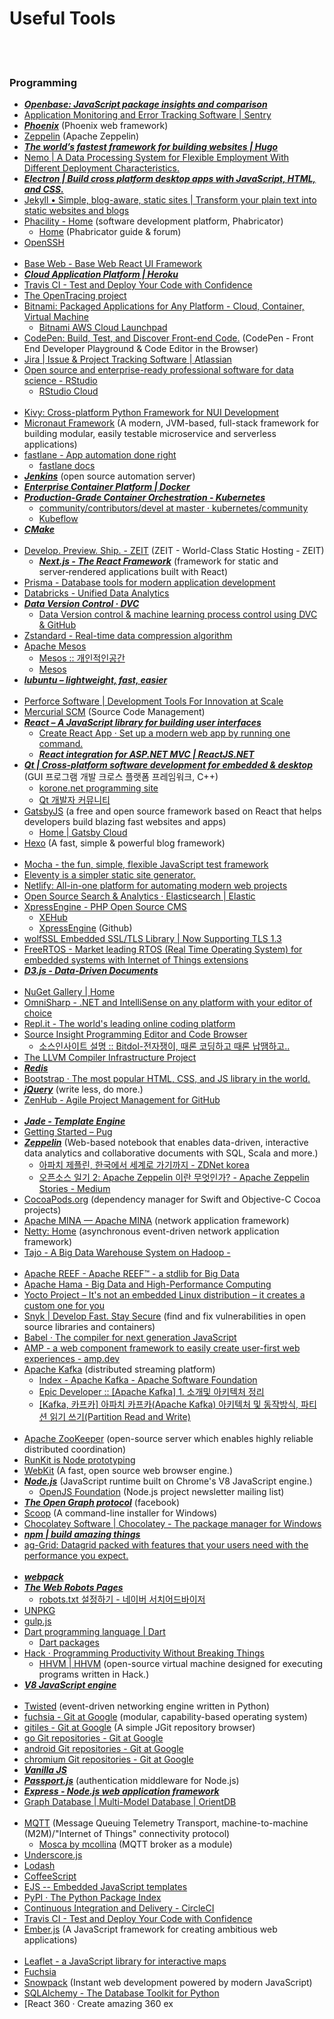 Useful Tools
==========


 <br/><br/>


### Programming
- [___Openbase: JavaScript package insights and comparison___](https://openbase.io/)
- [Application Monitoring and Error Tracking Software | Sentry](https://sentry.io/welcome/)
- [___Phoenix___](http://www.phoenixframework.org/) (Phoenix web framework)
- [Zeppelin](https://zeppelin.apache.org/) (Apache Zeppelin)
- [___The world’s fastest framework for building websites | Hugo___](https://gohugo.io/)
- [Nemo | A Data Processing System for Flexible Employment With Different Deployment Characteristics.](https://nemo.apache.org/)
- [___Electron | Build cross platform desktop apps with JavaScript, HTML, and CSS.___](https://electronjs.org/)
- [Jekyll • Simple, blog-aware, static sites | Transform your plain text into static websites and blogs](https://jekyllrb.com/)
- [Phacility - Home](https://www.phacility.com/) (software development platform, Phabricator)
    - [Home](https://secure.phabricator.com/) (Phabricator guide & forum)
- [OpenSSH](https://www.openssh.com/)  <br/><br/>
- [Base Web - Base Web React UI Framework](https://baseweb.design/)
- [___Cloud Application Platform | Heroku___](https://www.heroku.com/)
- [Travis CI - Test and Deploy Your Code with Confidence](https://travis-ci.org/)
- [The OpenTracing project](https://opentracing.io/)
- [Bitnami: Packaged Applications for Any Platform - Cloud, Container, Virtual Machine](https://bitnami.com/)
    - [Bitnami AWS Cloud Launchpad](https://aws.bitnami.com/)
- [CodePen: Build, Test, and Discover Front-end Code.](https://codepen.io/) (CodePen - Front End Developer Playground & Code Editor in the Browser)
- [Jira | Issue & Project Tracking Software | Atlassian](https://www.atlassian.com/software/jira)
- [Open source and enterprise-ready professional software for data science - RStudio](https://www.rstudio.com/)
    - [RStudio Cloud](https://rstudio.cloud/)  <br/><br/>
- [Kivy: Cross-platform Python Framework for NUI Development](https://kivy.org/#home)
- [Micronaut Framework](https://micronaut.io/) (A modern, JVM-based, full-stack framework for building modular, easily testable microservice and serverless applications)
- [fastlane - App automation done right](https://fastlane.tools/)
    - [fastlane docs](https://docs.fastlane.tools/)
- [___Jenkins___](https://jenkins.io/) (open source automation server)
- [___Enterprise Container Platform | Docker___](https://www.docker.com/)
- [___Production-Grade Container Orchestration - Kubernetes___](https://kubernetes.io/)
    - [community/contributors/devel at master · kubernetes/community](https://github.com/kubernetes/community/tree/master/contributors/devel#readme)
    - [Kubeflow](https://www.kubeflow.org/)
- [___CMake___](https://cmake.org/)  <br/><br/>
- [Develop. Preview. Ship. - ZEIT](https://zeit.co/) (ZEIT - World-Class Static Hosting - ZEIT)
    - [___Next.js - The React Framework___](https://nextjs.org/) (framework for static and server‑rendered applications built with React)
- [Prisma - Database tools for modern application development](https://www.prisma.io/)
- [Databricks - Unified Data Analytics](https://databricks.com/)
- [___Data Version Control · DVC___](https://dvc.org/)
    - [Data Version control & machine learning process control using DVC & GitHub](https://towardsdatascience.com/data-version-control-machine-learning-process-control-using-dvc-github-c629511e95b5)
- [Zstandard - Real-time data compression algorithm](https://facebook.github.io/zstd/)
- [Apache Mesos](http://mesos.apache.org/)
    - [Mesos :: 개인적인공간](https://brownbears.tistory.com/261)
    - [Mesos](https://www.joinc.co.kr/w/man/12/mesos)
- [___lubuntu – lightweight, fast, easier___](https://lubuntu.net/)  <br/><br/>
- [Perforce Software | Development Tools For Innovation at Scale](https://www.perforce.com/)
- [Mercurial SCM](https://www.mercurial-scm.org/) (Source Code Management)
- [___React – A JavaScript library for building user interfaces___](https://reactjs.org/)
    - [Create React App · Set up a modern web app by running one command.](https://create-react-app.dev/)
    - [___React integration for ASP.NET MVC | ReactJS.NET___](https://reactjs.net/)
- [___Qt | Cross-platform software development for embedded & desktop___](https://www.qt.io/) (GUI 프로그램 개발 크로스 플랫폼 프레임워크, C++)
    - [korone.net programming site](https://www.korone.net/)
    - [Qt 개발자 커뮤니티](http://qt-dev.com/board.php?board=kkkmain&command=skin_insert&exe=insert_iboard1_home)
- [GatsbyJS](https://www.gatsbyjs.org/) (a free and open source framework based on React that helps developers build blazing fast websites and apps)
    - [Home | Gatsby Cloud](https://www.gatsbyjs.com/)
- [Hexo](https://hexo.io/) (A fast, simple & powerful blog framework)  <br/><br/>
- [Mocha - the fun, simple, flexible JavaScript test framework](https://mochajs.org/)
- [Eleventy is a simpler static site generator.](https://www.11ty.dev/)
- [Netlify: All-in-one platform for automating modern web projects](https://www.netlify.com/)
- [Open Source Search & Analytics · Elasticsearch | Elastic](https://www.elastic.co/)
- [XpressEngine - PHP Open Source CMS](https://www.xpressengine.com/)
    - [XEHub](https://www.xehub.io/)
    - [XpressEngine](https://github.com/xpressengine) (Github)
- [wolfSSL Embedded SSL/TLS Library | Now Supporting TLS 1.3](https://www.wolfssl.com/)
- [FreeRTOS - Market leading RTOS (Real Time Operating System) for embedded systems with Internet of Things extensions](https://www.freertos.org/)
- [___D3.js - Data-Driven Documents___](https://d3js.org/)  <br/><br/>
- [NuGet Gallery | Home](https://www.nuget.org/)
- [OmniSharp - .NET and IntelliSense on any platform with your editor of choice](https://www.omnisharp.net/)
- [Repl.it - The world's leading online coding platform](https://repl.it/)
- [Source Insight Programming Editor and Code Browser](https://www.sourceinsight.com/)
     - [소스인사이트 설명 :: Bitdol-전자쟁이, 때론 코딩하고 때론 납땜하고..](https://bitdol.tistory.com/entry/%EC%86%8C%EC%8A%A4%EC%9D%B8%EC%82%AC%EC%9D%B4%ED%8A%B8-%EC%84%A4%EB%AA%85)
- [The LLVM Compiler Infrastructure Project](https://llvm.org/)
- [___Redis___](https://redis.io/)
- [Bootstrap · The most popular HTML, CSS, and JS library in the world.](https://getbootstrap.com/)
- [___jQuery___](https://jquery.com/) (write less, do more.)
- [ZenHub - Agile Project Management for GitHub](https://www.zenhub.com/)  <br/><br/>
- [___Jade - Template Engine___](http://jade-lang.com/)
- [Getting Started – Pug](https://pugjs.org/api/getting-started.html)
- [___Zeppelin___](https://zeppelin.apache.org/) (Web-based notebook that enables data-driven, interactive data analytics and collaborative documents with SQL, Scala and more.)
    - [아파치 제플린, 한국에서 세계로 가기까지 - ZDNet korea](http://www.zdnet.co.kr/view/?no=20160601155438)
    - [오픈소스 일기 2: Apache Zeppelin 이란 무엇인가? - Apache Zeppelin Stories - Medium](https://medium.com/apache-zeppelin-stories/%EC%98%A4%ED%94%88%EC%86%8C%EC%8A%A4-%EC%9D%BC%EA%B8%B0-2-apache-zeppelin-%EC%9D%B4%EB%9E%80-%EB%AC%B4%EC%97%87%EC%9D%B8%EA%B0%80-f3a520297938)
- [CocoaPods.org](https://cocoapods.org/) (dependency manager for Swift and Objective-C Cocoa projects)
- [Apache MINA — Apache MINA](https://mina.apache.org/) (network application framework)
- [Netty: Home](https://netty.io/) (asynchronous event-driven network application framework)
- [Tajo - A Big Data Warehouse System on Hadoop - ](http://tajo.apache.org/)  <br/><br/>
- [Apache REEF - Apache REEF™ - a stdlib for Big Data](http://reef.apache.org/)
- [Apache Hama - Big Data and High-Performance Computing](https://hama.apache.org/)
- [Yocto Project – It's not an embedded Linux distribution – it creates a custom one for you](https://www.yoctoproject.org/)
- [Snyk | Develop Fast. Stay Secure](https://snyk.io/) (find and fix vulnerabilities in open source libraries and containers)
- [Babel · The compiler for next generation JavaScript](https://babeljs.io/)
- [AMP - a web component framework to easily create user-first web experiences - amp.dev](https://amp.dev/)
- [Apache Kafka](https://kafka.apache.org/) (distributed streaming platform)
    - [Index - Apache Kafka - Apache Software Foundation](https://cwiki.apache.org/confluence/display/KAFKA/Index)
    - [Epic Developer :: [Apache Kafka] 1. 소개및 아키텍처 정리](https://epicdevs.com/17)
    - [[Kafka, 카프카] 아파치 카프카(Apache Kafka) 아키텍처 및 동작방식, 파티션 읽기 쓰기(Partition Read and Write)](https://engkimbs.tistory.com/691)  <br/><br/>
- [Apache ZooKeeper](http://zookeeper.apache.org/) (open-source server which enables highly reliable distributed coordination)
- [RunKit is Node prototyping](https://runkit.com/home)
- [WebKit](https://webkit.org/) (A fast, open source web browser engine.)
- [___Node.js___](https://nodejs.org/en/) (JavaScript runtime built on Chrome's V8 JavaScript engine.)
    - [OpenJS Foundation](https://us14.campaign-archive.com/home/?u=c7c2e114a827812354112c23b&id=f006b61f29) (Node.js project newsletter mailing list)
- [___The Open Graph protocol___](https://ogp.me/) (facebook)
- [Scoop](https://scoop.sh/) (A command-line installer for Windows)
- [Chocolatey Software | Chocolatey - The package manager for Windows](https://chocolatey.org/)
- [___npm | build amazing things___](https://www.npmjs.com/)
- [ag-Grid: Datagrid packed with features that your users need with the performance you expect.](https://www.ag-grid.com/)  <br/><br/>
- [___webpack___](https://webpack.js.org/)
- [___The Web Robots Pages___](https://www.robotstxt.org)
    - [robots.txt 설정하기 - 네이버 서치어드바이저](https://searchadvisor.naver.com/guide/seo-basic-robots)
- [UNPKG](https://unpkg.com/)
- [gulp.js](https://gulpjs.com/)
- [Dart programming language | Dart](https://dart.dev/)
    - [Dart packages](https://pub.dev/)
- [Hack · Programming Productivity Without Breaking Things](https://hacklang.org/)
    - [HHVM | HHVM](https://hhvm.com/) (open-source virtual machine designed for executing programs written in Hack.)
- [___V8 JavaScript engine___](https://v8.dev/)  <br/><br/>
- [Twisted](https://twistedmatrix.com/trac/) (event-driven networking engine written in Python)
- [fuchsia - Git at Google](https://fuchsia.googlesource.com/fuchsia/) (modular, capability-based operating system)
- [gitiles - Git at Google](https://gerrit.googlesource.com/gitiles/) (A simple JGit repository browser)
- [go Git repositories - Git at Google](https://go.googlesource.com/)
- [android Git repositories - Git at Google](https://android.googlesource.com/)
- [chromium Git repositories - Git at Google](https://chromium.googlesource.com/)
- [___Vanilla JS___](http://vanilla-js.com/)
- [___Passport.js___](http://www.passportjs.org/) (authentication middleware for Node.js)
- [___Express - Node.js web application framework___](https://expressjs.com/)
- [Graph Database | Multi-Model Database | OrientDB](https://orientdb.com/)  <br/><br/>
- [MQTT](http://mqtt.org/) (Message Queuing Telemetry Transport, machine-to-machine (M2M)/"Internet of Things" connectivity protocol)
    - [Mosca by mcollina](http://www.mosca.io/) (MQTT broker as a module)
- [Underscore.js](https://underscorejs.org/)
- [Lodash](https://lodash.com/)
- [CoffeeScript](https://coffeescript.org/)
- [EJS -- Embedded JavaScript templates](https://ejs.co/)
- [PyPI · The Python Package Index](https://pypi.org/)
- [Continuous Integration and Delivery - CircleCI](https://circleci.com/)
- [Travis CI - Test and Deploy Your Code with Confidence](https://travis-ci.org/)
- [Ember.js](https://emberjs.com/) (A JavaScript framework for creating ambitious web applications)  <br/><br/>
- [Leaflet - a JavaScript library for interactive maps](https://leafletjs.com/)
- [Fuchsia](https://fuchsia.dev/)
- [Snowpack](https://www.snowpack.dev/) (Instant web development powered by modern JavaScript)
- [SQLAlchemy - The Database Toolkit for Python](https://www.sqlalchemy.org/)
- [React 360 · Create amazing 360 ex